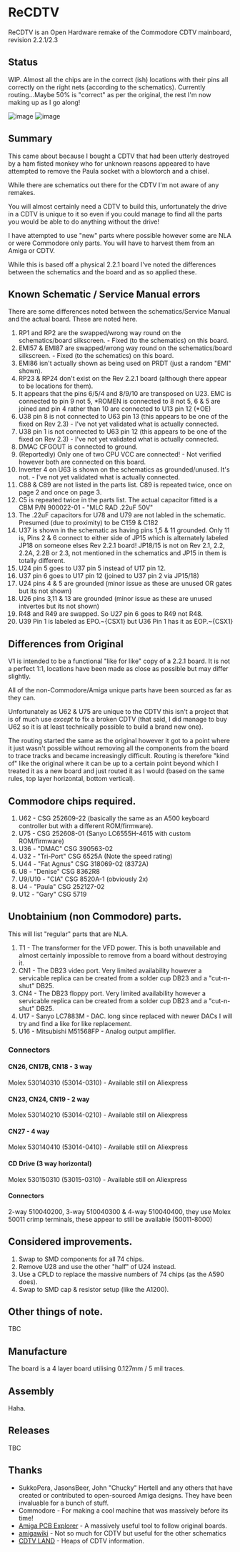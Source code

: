# ReCDTV
ReCDTV is an Open Hardware remake of the Commodore CDTV mainboard, revision 2.2.1/2.3

## Status

WIP. Almost all the chips are in the correct (ish) locations with their pins all correctly on the right nets (according to the schematics).
Currently routing...Maybe 50% is "correct" as per the original, the rest I'm now making up as I go along!

![image](https://github.com/user-attachments/assets/069a4b89-fae4-4c8e-8e9b-d523f96cfc27)
![image](https://github.com/user-attachments/assets/70e148a9-18ef-4b9d-a031-c0e8b96112d8)



## Summary
This came about because I bought a CDTV that had been utterly destroyed by a ham fisted monkey who for unknown reasons appeared to have attempted to remove the Paula socket with a blowtorch and a chisel. 

While there are schematics out there for the CDTV I'm not aware of any remakes.

You will almost certainly need a CDTV to build this, unfortunately the drive in a CDTV is unique to it so even if you could manage to find all the parts you would be able to do anything without the drive!

I have attempted to use "new" parts where possible however some are NLA or were Commodore only parts. You will have to harvest them from an Amiga or CDTV.

While this is based off a physical 2.2.1 board I've noted the differences between the schematics and the board and as so applied these. 

## Known Schematic / Service Manual errors

There are some differences noted between the schematics/Service Manual and the actual board. These are noted here. 

1) RP1 and RP2 are the swapped/wrong way round on the schematics/board silkscreen. - Fixed (to the schematics) on this board.
2) EMI57 & EMI87 are swapped/wrong way round on the schematics/board silkscreen. - Fixed (to the schematics) on this board.
3) EMI86 isn't actually shown as being used on PRDT (just a random "EMI" shown). 
4) RP23 & RP24 don't exist on the Rev 2.2.1 board (although there appear to be locations for them).
5) It appears that the pins 6/5/4 and 8/9/10 are transposed on U23. EMC is connected to pin 9 not 5, *ROMEN is connected to 8 not 5, 6 & 5 are joined and pin 4 rather than 10 are connected to U13 pin 12 (*OE)
6) U38 pin 8 is not connected to U63 pin 13 (this appears to be one of the fixed on Rev 2.3) - I've not yet validated what is actually connected.
7) U38 pin 1 is not connected to U63 pin 12 (this appears to be one of the fixed on Rev 2.3) - I've not yet validated what is actually connected.
8) DMAC CFGOUT is connected to ground. 
9) (Reportedly) Only one of two CPU VCC are connected! - Not verified however both are connected on this board.
10) Inverter 4 on U63 is shown on the schematics as grounded/unused. It's not. - I've not yet validated what is actually connected.
11) C88 & C89 are not listed in the parts list. C89 is repeated twice, once on page 2 and once on page 3.
12) C5 is repeated twice in the parts list. The actual capacitor fitted is a CBM P/N 900022-01 - "MLC RAD .22uF 50V"
13) The .22uF capacitors for U78 and U79 are not labled in the schematic. Presumed (due to proximity) to be C159 & C182
14) U37 is shown in the schematic as having pins 1,5 & 11 grounded. Only 11 is, Pins 2 & 6 connect to either side of JP15 which is alternately labeled JP18 on someone elses Rev 2.2.1 board! JP18/15 is not on Rev 2.1, 2.2, 2.2A, 2.2B or 2.3, not mentioned in the schematics and JP15 in them is totally different.
15) U24 pin 5 goes to U37 pin 5 instead of U17 pin 12.
16) U37 pin 6 goes to U17 pin 12 (joined to U37 pin 2 via JP15/18)
17) U24 pins 4 & 5 are grounded (minor issue as these are unused OR gates but its not shown)
18) U26 pins 3,11 & 13 are grounded (minor issue as these are unused intvertes but its not shown)
19) R48 and R49 are swapped. So U27 pin 6 goes to R49 not R48.
20) U39 Pin 1 is labeled as EPO.~{CSX1} but U36 Pin 1 has it as EOP.~{CSX1}

## Differences from Original

V1 is intended to be a functional "like for like" copy of a 2.2.1 board. It is not a perfect 1:1, locations have been made as close as possible but may differ slightly. 

All of the non-Commodore/Amiga unique parts have been sourced as far as they can. 

Unfortunately as U62 & U75 are unique to the CDTV this isn't a project that is of much use *except* to fix a broken CDTV (that said, I did manage to buy U62 so it is at least technically possible to build a brand new one).

The routing started the same as the original however it got to a point where it just wasn't possible without removing all the components from the board to trace tracks and became increasingly difficult. 
Routing is therefore "kind of" like the original where it can be up to a certain point beyond which I treated it as a new board and just routed it as I would (based on the same rules, top layer horizontal, bottom vertical). 

## Commodore chips required.

1) U62 - CSG 252609-22 (basically the same as an A500 keyboard controller but with a different ROM/firmware).
2) U75 - CSG 252608-01 (Sanyo LC6555H-4615 with custom ROM/firmware)
3) U36 - "DMAC" CSG 390563-02
4) U32 - "Tri-Port" CSG 6525A (Note the speed rating)
5) U44 - "Fat Agnus" CSG 318069-02 (8372A)
6) U8  - "Denise" CSG 8362R8
7) U9/U10 - "CIA" CSG 8520A-1 (obviously 2x)
8) U4 - "Paula" CSG 252127-02
9) U12 - "Gary" CSG 5719

## Unobtainium (non Commodore) parts.

This will list "regular" parts that are NLA. 

1) T1 - The transformer for the VFD power. This is both unavailable and almost certainly impossible to remove from a board without destroying it. 
2) CN1 - The DB23 video port. Very limited availability however a servicable replica can be created from a solder cup DB23 and a "cut-n-shut" DB25.
3) CN4 - The DB23 floppy port. Very limited availability however a servicable replica can be created from a solder cup DB23 and a "cut-n-shut" DB25.
4) U17 - Sanyo LC7883M - DAC. long since replaced with newer DACs I will try and find a like for like replacement.
5) U16 - Mitsubishi M51568FP - Analog output amplifier. 

### Connectors
#### CN26, CN17B, CN18 - 3 way
Molex 530140310 (53014-0310) - Available still on Aliexpress
#### CN23, CN24, CN19 - 2 way
Molex 530140210 (53014-0210) - Available still on Aliexpress
#### CN27 - 4 way
Molex 530140410 (53014-0410) - Available still on Aliexpress
#### CD Drive (3 way horizontal)
Molex 530150310 (53015-0310) - Available still on Aliexpress

#### Connectors
2-way 510040200, 3-way 510040300 & 4-way 510040400, they use Molex 50011 crimp terminals, these appear to still be available (50011-8000)

## Considered improvements.

1) Swap to SMD components for all 74 chips.
2) Remove U28 and use the other "half" of U24 instead.
3) Use a CPLD to replace the massive numbers of 74 chips (as the A590 does).
4) Swap to SMD cap & resistor setup (like the A1200).

## Other things of note. 

TBC

## Manufacture

The board is a 4 layer board utilising 0.127mm / 5 mil traces. 

## Assembly

Haha. 

## Releases

TBC

## Thanks

- SukkoPera, JasonsBeer, John "Chucky" Hertell and any others that have created or contributed to open-sourced Amiga designs. They have been invaluable for a bunch of stuff.
- Commodore - For making a cool machine that was massively before its time!
- [Amiga PCB Explorer](http://amigapcb.org) - A massively useful tool to follow original boards.
- [amigawiki](https://www.amigawiki.org/doku.php?id=en:service:schematics) - Not so much for CDTV but useful for the other schematics
- [CDTV LAND](https://cdtvland.com/) - Heaps of CDTV information.
